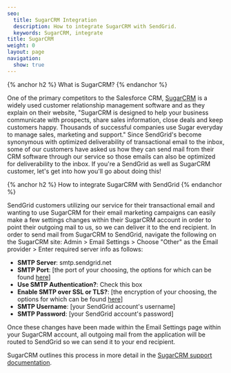 ```yaml
---
seo:
  title: SugarCRM Integration
  description: How to integrate SugarCRM with SendGrid.
  keywords: SugarCRM, integrate
title: SugarCRM
weight: 0
layout: page
navigation:
  show: true
---
```


{% anchor h2 %}
What is SugarCRM?
{% endanchor %}

One of the primary competitors to the Salesforce CRM, [SugarCRM](http://www.sugarcrm.com) is a widely used customer relationship management software and as they explain on their website, "SugarCRM is designed to help your business communicate with prospects, share sales information, close deals and keep customers happy. Thousands of successful companies use Sugar everyday to manage sales, marketing and support." Since SendGrid's become synonymous with optimized deliverability of transactional email to the inbox, some of our customers have asked us how they can send mail from their CRM software through our service so those emails can also be optimized for deliverability to the inbox. If you're a SendGrid as well as SugarCRM customer, let's get into how you'll go about doing this!

{% anchor h2 %}
How to integrate SugarCRM with SendGrid
{% endanchor %}

SendGrid customers utilizing our service for their transactional email and wanting to use SugarCRM for their email marketing campaigns can easily make a few settings changes within their SugarCRM account in order to point their outgoing mail to us, so we can deliver it to the end recipient. In order to send mail from SugarCRM to SendGrid, navigate the following on the SugarCRM site: Admin > Email Settings > Choose "Other" as the Email provider > Enter required server info as follows:

-   **SMTP Server**: smtp.sendgrid.net
-   **SMTP Port**: [the port of your choosing, the options for which can be found [here]({{root_url}}/Classroom/Basics/Email_Infrastructure/smtp_ports.html)]
-   **Use SMTP Authentication?**: Check this box
-   **Enable SMTP over SSL or TLS?**: [the encryption of your choosing, the options for which can be found [here]({{root_url}}/Classroom/Basics/Email_Infrastructure/smtp_ports.html)]
-   **SMTP Username**: [your SendGrid account's username]
-   **SMTP Password**: [your SendGrid account's password]


Once these changes have been made within the Email Settings page within your SugarCRM account, all outgoing mail from the application will be routed to SendGrid so we can send it to your end recipient.

SugarCRM outlines this process in more detail in the [SugarCRM support documentation](<http://support.sugarcrm.com/04_Find_Answers/02KB/02Administration/100Email/Configuring_Your_Outbound_Email_Server_(SMTP)_to_Work_With_Sugar>).
